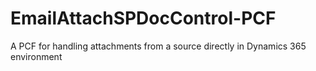 # EmailAttachSPDocControl-PCF
A PCF for handling attachments from a source directly in Dynamics 365 environment
